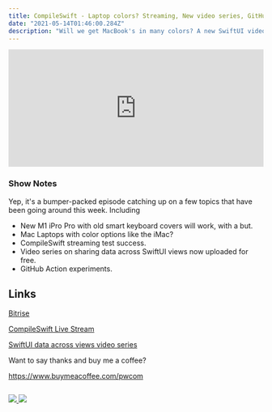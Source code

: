 ```yaml
---
title: CompileSwift - Laptop colors? Streaming, New video series, GitHub Actions
date: "2021-05-14T01:46:00.284Z"
description: "Will we get MacBook's in many colors? A new SwiftUI video series available for free, and GitHub actions."
---
```


<iframe src="https://open.spotify.com/embed-podcast/episode/2FryDJEpz3izA0L08OmERN" width="100%" height="232" frameborder="0" allowtransparency="true" allow="encrypted-media"></iframe>

### Show Notes

Yep, it's a bumper-packed episode catching up on a few topics that have been going around this week. Including

- New M1 iPro Pro with old smart keyboard covers will work, with a but.
- Mac Laptops with color options like the iMac?
- CompileSwift streaming test success.
- Video series on sharing data across SwiftUI views now uploaded for free.
- GitHub Action experiments.

## Links

[Bitrise](https://app.bitrise.io/referral/42e309bfcb1d8655)

[CompileSwift Live Stream](https://twitch.tv/compileswift)

[SwiftUI data across views video series](https://youtube.com/playlist?list=PLHBYjLiURDUUN_P4t1m6neSgJagmXDj0b)

Want to say thanks and buy me a coffee?

https://www.buymeacoffee.com/pwcom

<div class="podcastSubscribeButton">
<a href="https://anchor.fm/compileswift">
<img src="/images/subscribe-to-podcast.png" style="margin: auto;"/>
</a>
<a href="https://www.buymeacoffee.com/pwcom">
<img src="/images/buy-me-a-coffee.png" style="margin: auto; padding-top: 1em;"/>
</a>
</div>
